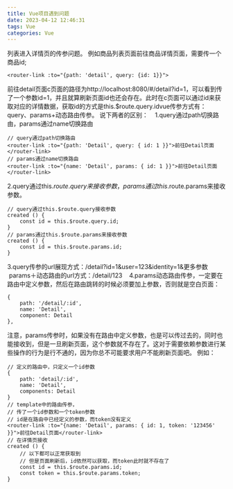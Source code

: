 ```yaml
---
title: Vue项目遇到问题
date: 2023-04-12 12:46:31
tags: Vue
categories: Vue
---
```

列表进入详情页的传参问题。
例如商品列表页面前往商品详情页面，需要传一个商品id;
```
<router-link :to="{path: 'detail', query: {id: 1}}">
```
前往detail页面</router-link>c页面的路径为http://localhost:8080/#/detail?id=1，可以看到传了一个参数id=1，并且就算刷新页面id也还会存在。此时在c页面可以通过id来获取对应的详情数据，获取id的方式是this.$route.query.idvue传参方式有：query、params+动态路由传参。
说下两者的区别：    
1.query通过path切换路由，params通过name切换路由
```
// query通过path切换路由
<router-link :to="{path: 'Detail', query: { id: 1 }}">前往Detail页面</router-link>
// params通过name切换路由
<router-link :to="{name: 'Detail', params: { id: 1 }}">前往Detail页面</router-link> 
```
2.query通过this.$route.query来接收参数，params通过this.$route.params来接收参数。
```
// query通过this.$route.query接收参数
created () {
    const id = this.$route.query.id;
}
// params通过this.$route.params来接收参数
created () {
    const id = this.$route.params.id;
}    
```
3.query传参的url展现方式：/detail?id=1&user=123&identity=1&更多参数       params＋动态路由的url方式：/detail/123    
4.params动态路由传参，一定要在路由中定义参数，然后在路由跳转的时候必须要加上参数，否则就是空白页面：
```
{      
    path: '/detail/:id',      
    name: 'Detail',      
    component: Detail    
},
```
注意，params传参时，如果没有在路由中定义参数，也是可以传过去的，同时也能接收到，但是一旦刷新页面，这个参数就不存在了。这对于需要依赖参数进行某些操作的行为是行不通的，因为你总不可能要求用户不能刷新页面吧。 例如：
```
// 定义的路由中，只定义一个id参数
{
    path: 'detail/:id',
    name: 'Detail',
    components: Detail
}
// template中的路由传参，
// 传了一个id参数和一个token参数
// id是在路由中已经定义的参数，而token没有定义
<router-link :to="{name: 'Detail', params: { id: 1, token: '123456' }}">前往Detail页面</router-link>
// 在详情页接收
created () {
    // 以下都可以正常获取到
    // 但是页面刷新后，id依然可以获取，而token此时就不存在了
    const id = this.$route.params.id;
    const token = this.$route.params.token;
}
```